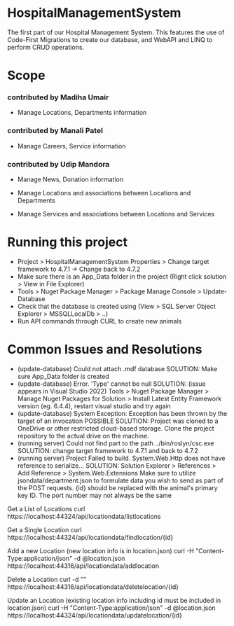 # HospitalManagementSystem
The first part of our Hospital Management System. This features the use of Code-First Migrations to create our database, and WebAPI and LINQ to perform CRUD operations.
# Scope
 ### contributed by Madiha Umair
  * Manage Locations, Departments information 

 ### contributed by Manali Patel
  * Manage Careers, Service information

 ### contributed by Udip Mandora
  * Manage News, Donation information

 * Manage Locations and associations between Locations and Departments
 * Manage Services and associations between Locations and Services
# Running this project
* Project > HospitalManagementSystem Properties > Change target framework to 4.7.1 -> Change back to 4.7.2
* Make sure there is an App_Data folder in the project (Right click solution > View in File Explorer)
* Tools > Nuget Package Manager > Package Manage Console > Update-Database
* Check that the database is created using (View > SQL Server Object Explorer > MSSQLLocalDb > ..)
* Run API commands through CURL to create new animals
# Common Issues and Resolutions
* (update-database) Could not attach .mdf database SOLUTION: Make sure App_Data folder is created
* (update-database) Error. 'Type' cannot be null SOLUTION: (issue appears in Visual Studio 2022) Tools > Nuget Package Manager > Manage Nuget Packages for Solution > Install Latest Entity Framework version (eg. 6.4.4), restart visual studio and try again
* (update-database) System Exception: Exception has been thrown by the target of an invocation POSSIBLE SOLUTION: Project was cloned to a OneDrive or other restricted cloud-based storage. Clone the project repository to the actual drive on the machine.
* (running server) Could not find part to the path ../bin/roslyn/csc.exe SOLUTION: change target framework to 4.7.1 and back to 4.7.2
* (running server) Project Failed to build. System.Web.Http does not have reference to serialize... SOLUTION: Solution Explorer > References > Add Reference > System.Web.Extensions
Make sure to utilize jsondata/department.json to formulate data you wish to send as part of the POST requests. {id} should be replaced with the animal's primary key ID. The port number may not always be the same

Get a List of Locations curl https://localhost:44324/api/locationdata/listlocations

Get a Single Location curl https://localhost:44324/api/locationdata/findlocation/{id}

Add a new Location (new location info is in location.json) curl -H "Content-Type:application/json" -d @location.json https://localhost:44316/api/locationdata/addlocation

Delete a Location curl -d "" https://localhost:44316/api/locationdata/deletelocation/{id}

Update an Location (existing location info including id must be included in location.json) curl -H "Content-Type:application/json" -d @location.json https://localhost:44324/api/locationdata/updatelocation/{id}
